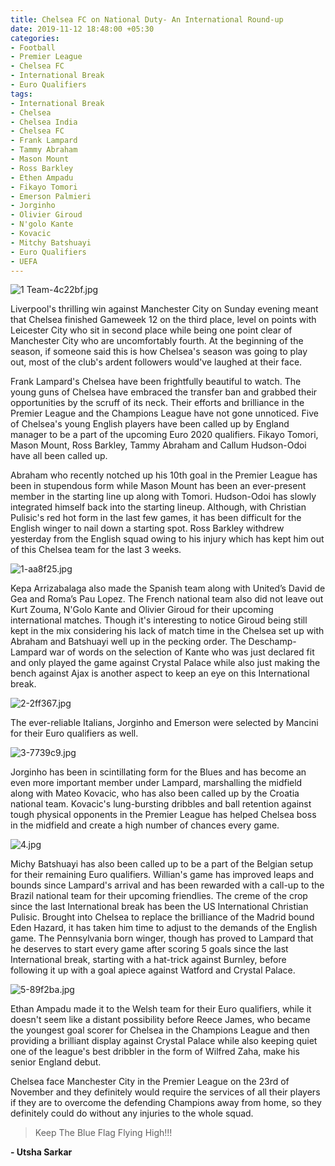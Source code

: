 ```yaml
---
title: Chelsea FC on National Duty- An International Round-up
date: 2019-11-12 18:48:00 +05:30
categories:
- Football
- Premier League
- Chelsea FC
- International Break
- Euro Qualifiers
tags:
- International Break
- Chelsea
- Chelsea India
- Chelsea FC
- Frank Lampard
- Tammy Abraham
- Mason Mount
- Ross Barkley
- Ethen Ampadu
- Fikayo Tomori
- Emerson Palmieri
- Jorginho
- Olivier Giroud
- N'golo Kante
- Kovacic
- Mitchy Batshuayi
- Euro Qualifiers
- UEFA
---
```


![1 Team-4c22bf.jpg](/uploads/1%20Team-4c22bf.jpg)

Liverpool's thrilling win against Manchester City on Sunday evening meant that Chelsea finished Gameweek 12 on the third place, level on points with Leicester City who sit in second place while being one point clear of Manchester City who are uncomfortably fourth. At the beginning of the season, if someone said this is how Chelsea's season was going to play out, most of the club's ardent followers would've laughed at their face.  

Frank Lampard's Chelsea have been frightfully beautiful to watch. The young guns of Chelsea have embraced the transfer ban and grabbed their opportunities by the scruff of its neck. Their efforts and brilliance in the Premier League and the Champions League have not gone unnoticed. Five of Chelsea's young English players have been called up by England manager to be a part of the upcoming Euro 2020 qualifiers. Fikayo Tomori, Mason Mount, Ross Barkley, Tammy Abraham and Callum Hudson-Odoi have all been called up. 

Abraham who recently notched up his 10th goal in the Premier League has been in stupendous form while Mason Mount has been an ever-present member in the starting line up along with Tomori. Hudson-Odoi has slowly integrated himself back into the starting lineup. Although, with Christian Pulisic's red hot form in the last few games, it has been difficult for the English winger to nail down a starting spot. Ross Barkley withdrew yesterday from the English squad owing to his injury which has kept him out of this Chelsea team for the last 3 weeks. 

![1-aa8f25.jpg](/uploads/1-aa8f25.jpg)

Kepa Arrizabalaga also made the Spanish team along with United’s David de Gea and Roma’s Pau Lopez. The French national team also did not leave out Kurt Zouma, N'Golo Kante and Olivier Giroud for their upcoming international matches. Though it's interesting to notice Giroud being still kept in the mix considering his lack of match time in the Chelsea set up with Abraham and Batshuayi well up in the pecking order. The Deschamp-Lampard war of words on the selection of Kante who was just declared fit and only played the game against Crystal Palace while also just making the bench against Ajax is another aspect to keep an eye on this International break.

![2-2ff367.jpg](/uploads/2-2ff367.jpg)

The ever-reliable Italians, Jorginho and Emerson were selected by Mancini for their Euro qualifiers as well.

![3-7739c9.jpg](/uploads/3-7739c9.jpg)

Jorginho has been in scintillating form for the Blues and has become an even more important member under Lampard, marshalling the midfield along with Mateo Kovacic, who has also been called up by the Croatia national team. Kovacic's lung-bursting dribbles and ball retention against tough physical opponents in the Premier League has helped Chelsea boss in the midfield and create a high number of chances every game.

![4.jpg](/uploads/4.jpg)

Michy Batshuayi has also been called up to be a part of the Belgian setup for their remaining Euro qualifiers. Willian's game has improved leaps and bounds since Lampard's arrival and has been rewarded with a call-up to the Brazil national team for their upcoming friendlies.
The creme of the crop since the last International break has been the US International Christian Pulisic. Brought into Chelsea to replace the brilliance of the Madrid bound Eden Hazard, it has taken him time to adjust to the demands of the English game. The Pennsylvania born winger, though has proved to Lampard that he deserves to start every game after scoring 5 goals since the last International break, starting with a hat-trick against Burnley, before following it up with a goal apiece against Watford and Crystal Palace.

![5-89f2ba.jpg](/uploads/5-89f2ba.jpg)

Ethan Ampadu made it to the Welsh team for their Euro qualifiers, while it doesn't seem like a distant possibility before Reece James, who became the youngest goal scorer for Chelsea in the Champions League and then providing a brilliant display against Crystal Palace while also keeping quiet one of the league's best dribbler in the form of Wilfred Zaha, make his senior England debut. 

Chelsea face Manchester City in the Premier League on the 23rd of November and they definitely would require the services of all their players if they are to overcome the defending Champions away from home, so they definitely could do without any injuries to the whole squad.

> Keep The Blue Flag Flying High!!!

**- Utsha Sarkar**
